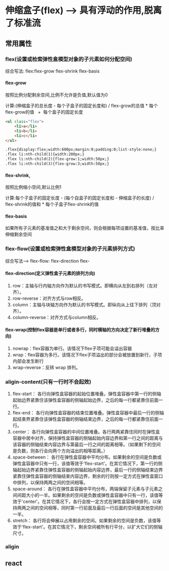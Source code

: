 # 伸缩盒子(flex) --> 具有浮动的作用,脱离了标准流

## 常用属性

### flex(设置或检索弹性盒模型对象的子元素如何分配空间)

综合写法: flex:flex-grow flex-shrink flex-basis

#### flex-grow

按照比例分配剩余空间,比例不允许是负值,默认值为0

计算:(伸缩盒子的总长度 - 每个子盒子的固定长度和) / flex-grow的总值 * 每个flex-grow的值   +  每个盒子的固定长度

```html
<ul class="flex">
    <li>a</li>
    <li>b</li>
    <li>c</li>
</ul>

.flex{display:flex;width:600px;margin:0;padding:0;list-style:none;}
.flex li:nth-child(1){width:200px;}
.flex li:nth-child(2){flex-grow:1;width:50px;}
.flex li:nth-child(3){flex-grow:3;width:50px;}
```
#### flex-shrink,

按照比例缩小空间,默认比例1

计算:每个子盒子的固定长度 -  (每个自盒子的固定长度和 - 伸缩盒子的长度) / flex-shrink的值和 * 每个子盒子flex-shrink的值

#### flex-basis

如果所有子元素的基准值之和大于剩余空间，则会根据每项设置的基准值，按比率伸缩剩余空间

### flex-flow(设置或检索弹性盒模型对象的子元素排列方式)

综合写法--> flex-flow: flex-direction flex-

#### flex-direction(定义弹性盒子元素的排列方向)

1. row：主轴与行内轴方向作为默认的书写模式。即横向从左到右排列（左对齐）。
2. row-reverse：对齐方式与row相反。
3. column：主轴与块轴方向作为默认的书写模式。即纵向从上往下排列（顶对齐）。
4. column-reverse：对齐方式与column相反。

#### flex-wrap(控制flex容器是单行或者多行，同时横轴的方向决定了新行堆叠的方向)

1. nowrap：flex容器为单行。该情况下flex子项可能会溢出容器
2. wrap：flex容器为多行。该情况下flex子项溢出的部分会被放置到新行，子项内部会发生断行
3. wrap-reverse：反转 wrap 排列。


### aligin-content(只有一行时不会起效)

1. flex-start：
各行向弹性盒容器的起始位置堆叠。弹性盒容器中第一行的侧轴起始边界紧靠住该弹性盒容器的侧轴起始边界，之后的每一行都紧靠住前面一行。
2. flex-end：
各行向弹性盒容器的结束位置堆叠。弹性盒容器中最后一行的侧轴起结束界紧靠住该弹性盒容器的侧轴结束边界，之后的每一行都紧靠住前面一行。
3. center：
各行向弹性盒容器的中间位置堆叠。各行两两紧靠住同时在弹性盒容器中居中对齐，保持弹性盒容器的侧轴起始内容边界和第一行之间的距离与该容器的侧轴结束内容边界与第最后一行之间的距离相等。（如果剩下的空间是负数，则各行会向两个方向溢出的相等距离。）
4. space-between：
各行在弹性盒容器中平均分布。如果剩余的空间是负数或弹性盒容器中只有一行，该值等效于'flex-start'。在其它情况下，第一行的侧轴起始边界紧靠住弹性盒容器的侧轴起始内容边界，最后一行的侧轴结束边界紧靠住弹性盒容器的侧轴结束内容边界，剩余的行则按一定方式在弹性盒窗口中排列，以保持两两之间的空间相等。
5. space-around：
各行在弹性盒容器中平均分布，两端保留子元素与子元素之间间距大小的一半。如果剩余的空间是负数或弹性盒容器中只有一行，该值等效于'center'。在其它情况下，各行会按一定方式在弹性盒容器中排列，以保持两两之间的空间相等，同时第一行前面及最后一行后面的空间是其他空间的一半。
6. stretch：
各行将会伸展以占用剩余的空间。如果剩余的空间是负数，该值等效于'flex-start'。在其它情况下，剩余空间被所有行平分，以扩大它们的侧轴尺寸。


### aligin

## react

